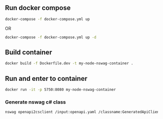 ## Run docker compose
```bash
docker-compose -f docker-compose.yml up
```
OR
```bash
docker-compose -f docker-compose.yml up -d
```

## Build container 
```bash
docker build -f Dockerfile.dev -t my-node-nswag-container .
```

## Run and enter to container
```bash
docker run -it -p 5750:8080 my-node-nswag-container
```

### Generate nswag c# class
```bash
nswag openapi2csclient /input:openapi.yaml /classname:GeneratedApiClient /namespace:ApiGateway
```